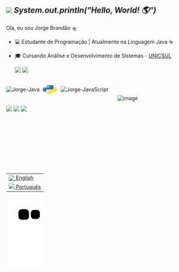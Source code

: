 ## <img src="https://raw.githubusercontent.com/alexnaiman/alexnaiman/master/resources/welcomeglitch.gif" width="100px" style="max-width: 100%;"></a> *System.out.println("Hello, World! 🌎")* 
  
Olá, eu sou Jorge Brandão 🛸
- 💻 Estudante de Programação | Atualmente na Linguagem Java ☕
- 🎓 Cursando Análise e Desenvolvimento de Sistemas - [UNICSUL](https://www.cruzeirodosulvirtual.com.br)

  <div>

    <img height="160em"   align="center" src="https://github-readme-stats.vercel.app/api?username=JorgeBranda0&show_icons=true&theme=merko&include_all_commits=true&count_private=true">
  <img height="160em" align="center" src="https://github-readme-stats.vercel.app/api/top-langs/?username=JorgeBranda0&&layout=compact&hide=shell&theme=merko">
  
      

  </div>
  
<div style="display: inline_block"><br>
  <i class="devicon-java-plain-wordmark colored"></i>
  <img align="center" alt="Jorge-Java" height="30" width="50" src="https://cdn.jsdelivr.net/gh/devicons/devicon/icons/java/java-original.svg">
  <img align="center" alt="Jorge-Python" height="30" width="50" src="https://raw.githubusercontent.com/devicons/devicon/master/icons/python/python-original.svg">
  <img align="center" alt="Jorge-JavaScript" height="30" width="50" src="https://cdn.jsdelivr.net/gh/devicons/devicon/icons/javascript/javascript-original.svg" />
</div>

<div>
  <img align="right" alt="image" width="200" height="200" src="https://64.media.tumblr.com/fbecf0d1d807571159b5294edf27f9b7/f51c7565d5675ffb-8e/s250x250_c1/38b428e7c9479553d955c2ff7e21da6c945299de.gifv">
    
  </div>
  
  ##
  
  <a href = "mailto:brandaoneto01@gmail.com"><img src="https://img.shields.io/badge/-Gmail-%23333?style=for-the-badge&logo=gmail&logoColor=white" target="_blank"></a>
  <a href="https://www.linkedin.com/in/jorgebrandaon/" target="_blank"><img src="https://img.shields.io/badge/-LinkedIn-%230077B5?style=for-the-badge&logo=linkedin&logoColor=white" target="_blank"></a> 
  <a href="https://www.instagram.com/jorgebrandaojj/" target="_blank"><img src="https://img.shields.io/badge/-Instagram-%23E4405F?style=for-the-badge&logo=instagram&logoColor=white" target="_blank"></a>
  
  <table align="right">
 <tr><td><a href="README.us.md"><img src="https://i.imgur.com/Ja6zOUB.png" height="18.5" align="center"> English</a></td></tr>
 <tr><td><a href="README.md"><img src="https://i.imgur.com/0AUV6Hy.png" height="16 align="center">  Português</a></td></tr>
</table>
  
  ![Snake animation](https://github.com/JorgeBranda0/JorgeBranda0/blob/output/github-contribution-grid-snake.svg)

</div>

